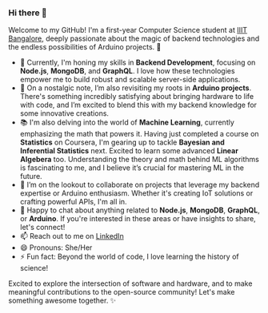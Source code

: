 ### Hi there 👋

<!--
**Dd1235/Dd1235** is a ✨ _special_ ✨ repository because its `README.md` (this file) appears on your GitHub profile.
-->

Welcome to my GitHub! I'm a first-year Computer Science student at [IIIT Bangalore](https://www.iiitb.ac.in/), deeply passionate about the magic of backend technologies and the endless possibilities of Arduino projects. 🚀

- 🔭 Currently, I'm honing my skills in **Backend Development**, focusing on **Node.js**, **MongoDB**, and **GraphQL**. I love how these technologies empower me to build robust and scalable server-side applications.
- 🌱 On a nostalgic note, I’m also revisiting my roots in **Arduino projects**. There's something incredibly satisfying about bringing hardware to life with code, and I’m excited to blend this with my backend knowledge for some innovative creations.
- 📚 I'm also delving into the world of **Machine Learning**, currently emphasizing the math that powers it. Having just completed a course on **Statistics** on Coursera, I'm gearing up to tackle **Bayesian and Inferential Statistics** next. Excited to learn some advanced **Linear Algebera** too. Understanding the theory and math behind ML algorithms is fascinating to me, and I believe it’s crucial for mastering ML in the future.
- 👯 I’m on the lookout to collaborate on projects that leverage my backend expertise or Arduino enthusiasm. Whether it's creating IoT solutions or crafting powerful APIs, I'm all in.
- 💬 Happy to chat about anything related to **Node.js**, **MongoDB**, **GraphQL**, or **Arduino**. If you're interested in these areas or have insights to share, let's connect!
- 📫 Reach out to me on [LinkedIn](https://www.linkedin.com/in/dedeepya-avancha-507363217/)
- 😄 Pronouns: She/Her
- ⚡ Fun fact: Beyond the world of code, I love learning the history of science! 

Excited to explore the intersection of software and hardware, and to make meaningful contributions to the open-source community! Let's make something awesome together. ✨
